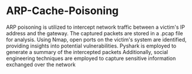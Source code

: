 # ARP-Cache-Poisoning

ARP poisoning is utilized to intercept network traffic between a victim's 
IP address and the gateway. The captured packets are stored in a .pcap file for 
analysis. Using Nmap, open ports on the victim's system are identified, providing 
insights into potential vulnerabilities. Pyshark is employed to generate a 
summary of the intercepted packets Additionally, social engineering techniques 
are employed to capture sensitive information exchanged over the network
